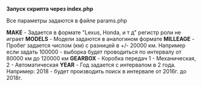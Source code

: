 <b>Запуск скрипта через index.php</b>


<p>Все параметры задаются в файле params.php</p>

<b>MAKE</b> - Задается в формате "Lexus, Honda, и т д" регистр роли не играет
<b>MODELS</b> - Модели задаются в аналогином формате
<b>MILLEAGE</b> - Пробег задается числом (км) с разницей в +/- 20000 км. Например если задать 100000 - выборка будет проводиться по интервалу от 80000 км до 120000 км
<b>GEARBOX</b> - Коробка передач 1 - Механическая, 2 - Автоматическая
<b>YEAR</b> - Год задается с интервалом в 2 года. Например: 2018 - будет производить поиск в интервале от 2016г. до 2018г.